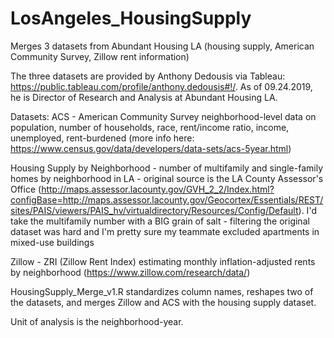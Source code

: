 # LosAngeles_HousingSupply
Merges 3 datasets from Abundant Housing LA (housing supply, American Community Survey, Zillow rent information)

The three datasets are provided by Anthony Dedousis via Tableau: https://public.tableau.com/profile/anthony.dedousis#!/.  As of 09.24.2019, he is Director of Research and Analysis at Abundant Housing LA.

Datasets:
   ACS - American Community Survey neighborhood-level data on population, number of households, race, rent/income ratio, income, unemployed, rent-burdened (more info here: https://www.census.gov/data/developers/data-sets/acs-5year.html)

   Housing Supply by Neighborhood - number of multifamily and single-family homes by neighborhood in LA - original source is the LA County Assessor's Office (http://maps.assessor.lacounty.gov/GVH_2_2/Index.html?configBase=http://maps.assessor.lacounty.gov/Geocortex/Essentials/REST/sites/PAIS/viewers/PAIS_hv/virtualdirectory/Resources/Config/Default).  I'd take the multifamily number with a BIG grain of salt - filtering the original dataset was hard and I'm pretty sure my teammate excluded apartments in mixed-use buildings

   Zillow - ZRI (Zillow Rent Index) estimating monthly inflation-adjusted rents by neighborhood (https://www.zillow.com/research/data/)

HousingSupply_Merge_v1.R standardizes column names, reshapes two of the datasets, and merges Zillow and ACS with the housing supply dataset.  

Unit of analysis is the neighborhood-year.  
